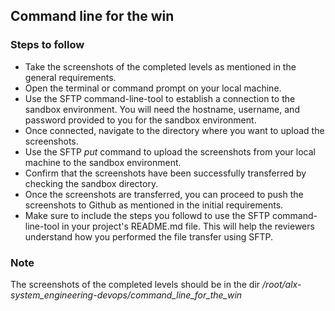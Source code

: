## Command line for the win
### Steps to follow
* Take the screenshots of the completed levels as mentioned in the general requirements.
* Open the terminal or command prompt on your local machine.
* Use the SFTP command-line-tool to establish a connection to the sandbox environment. You will need the hostname, username, and password provided to you for the sandbox environment.
* Once connected, navigate to the directory where you want to upload the screenshots.
* Use the SFTP _put_ command to upload the screenshots from your local machine to the sandbox environment.
* Confirm that the screenshots have been successfully transferred by checking the sandbox directory.
* Once the screenshots are transferred, you can proceed to push the screenshots to Github as mentioned in the initial requirements.
* Make sure to include the steps you followd to use the SFTP command-line-tool in your project's README.md file. This will help the reviewers understand how you performed the file transfer using SFTP.

### Note
The screenshots of the completed levels should be in the dir _/root/alx-system_engineering-devops/command_line_for_the_win_
